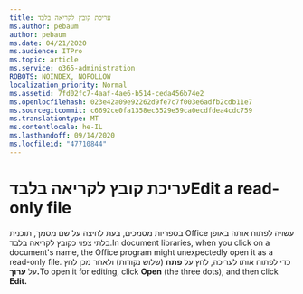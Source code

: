 ```yaml
---
title: עריכת קובץ לקריאה בלבד
ms.author: pebaum
author: pebaum
ms.date: 04/21/2020
ms.audience: ITPro
ms.topic: article
ms.service: o365-administration
ROBOTS: NOINDEX, NOFOLLOW
localization_priority: Normal
ms.assetid: 7fd02fc7-4aaf-4ae6-b514-ceda456b74e2
ms.openlocfilehash: 023e42a09e92262d9fe7c7f003e6adfb2cdb11e7
ms.sourcegitcommit: c6692ce0fa1358ec3529e59ca0ecdfdea4cdc759
ms.translationtype: MT
ms.contentlocale: he-IL
ms.lasthandoff: 09/14/2020
ms.locfileid: "47710844"
---
```

# <a name="edit-a-read-only-file"></a><span data-ttu-id="63c0a-102">עריכת קובץ לקריאה בלבד</span><span class="sxs-lookup"><span data-stu-id="63c0a-102">Edit a read-only file</span></span>

<span data-ttu-id="63c0a-103">בספריות מסמכים, בעת לחיצה על שם מסמך, תוכנית Office עשויה לפתוח אותה באופן בלתי צפוי כקובץ לקריאה בלבד.</span><span class="sxs-lookup"><span data-stu-id="63c0a-103">In document libraries, when you click on a document's name, the Office program might unexpectedly open it as a read-only file.</span></span> <span data-ttu-id="63c0a-104">כדי לפתוח אותו לעריכה, לחץ על **פתח** (שלוש נקודות) ולאחר מכן לחץ על **ערוך.**</span><span class="sxs-lookup"><span data-stu-id="63c0a-104">To open it for editing, click **Open** (the three dots), and then click **Edit.**</span></span>
  


